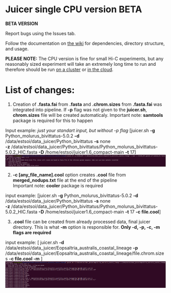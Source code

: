 # Juicer single CPU version BETA

**BETA VERSION** 

Report bugs using the Issues tab. 

Follow the documentation on [the wiki](https://github.com/theaidenlab/juicer/wiki/Installation) for dependencies, directory structure, and usage.

**PLEASE NOTE:**  The CPU version is fine for small Hi-C experiments, but any reasonably sized experiment will take an extremely long time to run and therefore should be run [on a cluster](https://github.com/theaidenlab/juicer/wiki/Running-Juicer-on-a-cluster) or [in the cloud](https://github.com/theaidenlab/juicer/wiki/Running-Juicer-on-Amazon-Web-Services).


# List of changes:
1) Creation of **.fasta.fai** from **.fasta** and **.chrom.sizes** from **.fasta.fai** was integrated into pipeline. If **-p** flag was not given to the **juicer.sh**, **chrom.sizes** file will be created automaticaly.
   Important note: **samtools** package is required for this to happen

Input example: *just your standart input, but without -p flag* [juicer.sh **-g** Python_molurus_bivittatus-5.0.2 **-d** /data/estsoi/data_juicer/Python_bivittatus **-s** none  
 **-z** /data/estsoi/data_juicer/Python_bivittatus/Python_molurus_bivittatus-5.0.2_HIC.fasta **-D** /home/estsoi/juicer1.6_compact-main **-t** 17]  
 ![cool](no_p_flag.png)

2) **-c [any_file_name].cool** option creates **.cool** file from **merged_nodups.txt** file at the end of the pipeline  
Important note: **cooler** package is required

input example: [juicer.sh **-g** Python_molurus_bivittatus-5.0.2 **-d** /data/estsoi/data_juicer/Python_bivittatus **-s** none  
**-z** /data/estsoi/data_juicer/Python_bivittatus/Python_molurus_bivittatus-5.0.2_HIC.fasta **-D** /home/estsoi/juicer1.6_compact-main **-t** 17 **-c file.cool**]  


3) **.cool** file can be created from already processed data, final juicer directory. This is what **-m** option is responsible for. **Only -d, -p, -c, -m flags are required**

input example: [ juicer.sh **-d** /data/estsoi/data_juicer/Eopsaltria_australis_coastal_lineage **-p** /data/estsoi/data_juicer/Eopsaltria_australis_coastal_lineage/file.chrom.sizes **-c file.cool -m** ]  
![cool](cool_on_final.png)

